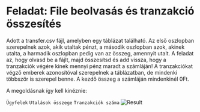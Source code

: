 # Feladat: File beolvasás és tranzakció összesítés

Adott a transfer.csv fájl, amelyben egy táblázat található.
Az első oszlopban szerepelnek azok, akik utaltak pénzt, a második
oszlopban azok, akinek utalta, a harmadik oszlopban
pedig van az összeg, amennyit utalt. A feladat az, hogy olvasd
be a fájlt, majd összesítsd és add vissza, hogy a tranzakciók
végére kinek mennyi pénz maradt a számláján! A tranzakciókat
végző emberek azonosítóval szerepelnek a táblázatban, de mindenki
többször is szerepel benne. A kezdő összeg a számláján mindenkinél 0Ft.

A megoldásnak így kell kinéznie:

`Ügyfelek`      `Utalások összege` `Tranzakciók száma`
![Result](C:\H\ujratervez2021\SEalapok1\HetiFeladatok13\week13-lab-tasks\src\test\resources\transfer_result.png)